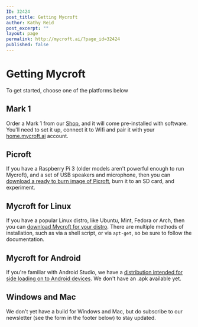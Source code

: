 ```yaml
---
ID: 32424
post_title: Getting Mycroft
author: Kathy Reid
post_excerpt: ""
layout: page
permalink: http://mycroft.ai/?page_id=32424
published: false
---
```

# Getting Mycroft

To get started, choose one of the platforms below

## Mark 1

Order a Mark 1 from our [Shop](https://mycroft.ai/shop), and it will come pre-installed with software. You'll need to set it up, connect it to Wifi and pair it with your [home.mycroft.ai](https://home.mycroft.ai) account.

## Picroft

If you have a Raspberry Pi 3 (older models aren't powerful enough to run Mycroft), and a set of USB speakers and microphone, then you can [download a ready to burn image of Picroft](https://github.com/MycroftAI/enclosure-picroft), burn it to an SD card, and experiment.

## Mycroft for Linux

If you have a popular Linux distro, like Ubuntu, Mint, Fedora or Arch, then you can [download Mycroft for your distro](https://github.com/MycroftAI/mycroft-core/blob/dev/README.md). There are multiple methods of installation, such as via a shell script, or via `apt-get`, so be sure to follow the documentation.

## Mycroft for Android

If you're familiar with Android Studio, we have a [distribution intended for side loading on to Android devices](https://github.com/MycroftAI/Mycroft-Android). We don't have an .apk available yet.

## Windows and Mac

We don't yet have a build for Windows and Mac, but do subscribe to our newsletter (see the form in the footer below) to stay updated.